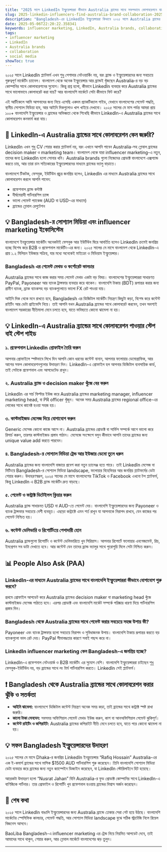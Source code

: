 ```yaml
---
title: "2025 সালে LinkedIn ইন্ফ্লুয়েন্সাররা কীভাবে Australia ব্র্যান্ডের সাথে সফলভাবে কোলাবরেশনে যাবে"
slug: 2025-linkedin-influencers-find-australia-brand-collaboration-2025-05-06
description: "Bangladesh-এর LinkedIn ইন্ফ্লুয়েন্সাররা কিভাবে ২০২৫ সালে Australia ব্র্যান্ডের সাথে ইনফ্লুয়েন্সার মার্কেটিং-এর দুনিয়ায় প্রবেশ করবে, বাংলাদেশি মার্কেট কন্ডিশন, পেমেন্ট মেথড, এবং সোশ্যাল মিডিয়া প্ল্যাটফর্মের দিক থেকে বিস্তারিত গাইড।"
date: 2025-05-06T22:20:22.358341
keywords: influencer marketing, LinkedIn, Australia brands, collaboration, social media
tags:
- influencer marketing
- LinkedIn
- Australia brands
- collaboration
- social media
showToc: true
---
```


২০২৫ সালে LinkedIn প্ল্যাটফর্ম এখন শুধু পেশাদার নেটওয়ার্কিং নয়, বরং ব্র্যান্ড ও ইন্ফ্লুয়েন্সারদের জন্য সবচেয়ে গুরুত্বপূর্ণ মার্কেটিং চ্যানেল। বাংলাদেশ থেকে অনেক ইন্ফ্লুয়েন্সার আর ব্র্যান্ডই খুঁজছেন Australia-র বড় বড় কোম্পানির সাথে কোলাবরেশনের সুযোগ। কিন্তু প্রশ্ন হলো, কীভাবে LinkedIn ব্যবহার করে Australia ব্র্যান্ডের সাথে ভালোভাবে কোলাবরেট করা যায়? আর বাংলাদেশি মার্কেটে সেটা কীভাবে ফিট করে?

এই আর্টিকেলে আমি আপনাদের জন্য নিয়ে এসেছি একদম প্র্যাকটিক্যাল গাইড, যেখানে বাংলাদেশের পেমেন্ট পদ্ধতি, স্থানীয় সোশ্যাল মিডিয়া হাব, আর আইনি দিকগুলোও খাপ খাইয়ে দেখাবো। ২০২৫ সালের মে মাস পর্যন্ত আমরা প্রায় ১০০+ বাংলাদেশি ইন্ফ্লুয়েন্সার ও ব্র্যান্ডের অভিজ্ঞতা থেকে শিখেছি কীভাবে LinkedIn-এ Australia ব্র্যান্ডের সাথে কোলাবরেশন কনফার্ম করা যায়।

## 📢 LinkedIn-এ Australia ব্র্যান্ডের সাথে কোলাবরেশন কেন জরুরি?

LinkedIn এখন শুধু CV শেয়ার করার প্ল্যাটফর্ম নয়, বরং এখানে আপনি পাবেন Australia-সহ গ্লোবাল ব্র্যান্ডের decision maker ও marketing team। বাংলাদেশ থেকে যারা influencer marketing-এ নতুন, তাদের জন্য LinkedIn হলো সোনার খনি। Australia brands গুলো নিজেদের প্রোডাক্ট বাংলাদেশে এক্সপ্যান্ড করতে চায়, আর তারা চান সত্যিকারের ইন্ফ্লুয়েন্সারদের মাধ্যমে ব্র্যান্ডের ভ্যালু বাড়াতে।

বাংলাদেশে টিকটক, ফেসবুক, ইউটিউব প্রচুর জনপ্রিয় হলেও, LinkedIn এর মাধ্যমে Australia ব্র্যান্ডের সাথে কোলাবরেশন করলে আপনি পাবেন:

- প্রফেশনাল ব্র্যান্ড কন্টাক্ট
- দীর্ঘমেয়াদী পার্টনারশিপ চ্যান্স
- ভালো পেমেন্ট প্যাকেজ (AUD বা USD-এর মাধ্যমে)
- ব্র্যান্ডের গ্লোবাল রেপুটেশন

## 💡 Bangladesh-র সোশ্যাল মিডিয়া এবং influencer marketing ইকোসিস্টেম

বাংলাদেশে ইনফ্লুয়েন্সার মার্কেটিং অনেকটাই ফেসবুক আর ইউটিউব ঘিরে আবর্তিত হলেও LinkedIn ক্রমেই জনপ্রিয় হচ্ছে বিশেষ করে B2B ও প্রফেশনাল মার্কেটিং-এর জন্য। ২০২৫ সালের মে মাসে বাংলাদেশ থেকে LinkedIn-এ প্রায় ১.২ মিলিয়ন ইউজার সক্রিয়, যার মধ্যে অনেকেই মাইক্রো ও মিডিয়াম ইন্ফ্লুয়েন্সার।

### Bangladesh এর পেমেন্ট মেথড ও কর্পোরেট কালচার

Australia ব্র্যান্ডের সাথে কাজ করার সময় পেমেন্ট মেথড একটা বড় বিষয়। বাংলাদেশের ইন্ফ্লুয়েন্সাররা সাধারণত PayPal, Payoneer আর ব্যাংক ট্রান্সফার ব্যবহার করে থাকেন। বাংলাদেশি টাকায় (BDT) রূপান্তর করার জন্য গ্রামীণ ব্যাংক, ব্র্যাক ব্যাংকসহ বড় ব্যাংকগুলোতে ভালো FX রেট পাওয়া যায়।

আইনি দিক থেকে মনে রাখতে হবে, Bangladesh এর ডিজিটাল মার্কেটিং নিয়ন্ত্রণ কিছুটা কড়া, বিশেষ করে কন্টেন্ট রাইটিং আর ডেটা প্রাইভেসি নিয়ে। তাই আপনি যখন Australia ব্র্যান্ডের সাথে কোলাবরেট করবেন, তখন অবশ্যই বাংলাদেশ সরকারের নীতিমালা মেনে চলতে হবে, যাতে ভবিষ্যতে কোনো ঝামেলা না হয়।

## 💡 LinkedIn-এ Australia ব্র্যান্ডের সাথে কোলাবরেশন পাওয়ার স্টেপ বাই স্টেপ গাইড

### ১. প্রফেশনাল LinkedIn প্রোফাইল তৈরি করুন

আপনার প্রোফাইলে স্পষ্টভাবে লিখে দিন আপনি কোন ধরনের কন্টেন্ট বানান, আপনার ফলোয়ার ডেমোগ্রাফিক, আর আগের সফল কোলাবরেশনগুলোর উদাহরণ দিন। LinkedIn-এ প্রোফাইল হল আপনার ডিজিটাল ব্যবসায়িক কার্ড, তাই সেটাকে প্রফেশনাল এবং আপডেটেড রাখুন।

### ২. Australia ব্র্যান্ড ও decision maker খুঁজে বের করুন

LinkedIn এর সার্চ ফিল্টার ইউজ করে Australia ব্র্যান্ডের marketing manager, influencer marketing head, বা PR officer খুঁজুন। অনেক সময় Australia ব্র্যান্ডের regional office-এর লোকের সাথে কানেক্ট হওয়া সহজ হয়।

### ৩. কাস্টমাইজড মেসেজ দিয়ে যোগাযোগ করুন

Generic মেসেজ কোনো কাজে আসে না। Australia ব্র্যান্ডের প্রোডাক্ট বা সার্ভিস সম্পর্কে আগে ভালো করে রিসার্চ করুন, তারপর কাস্টমাইজড প্রস্তাব পাঠান। মেসেজে সংক্ষেপে বলুন কীভাবে আপনি তাদের ব্র্যান্ডের জন্য unique value add করতে পারবেন।

### ৪. Bangladesh-র সোশ্যাল মিডিয়া ট্রেন্ড আর ইউজার ডেমো তুলে ধরুন

Australia ব্র্যান্ডের জন্য বাংলাদেশি বাজারে প্রবেশ করা নতুন চ্যালেঞ্জ হতে পারে। তাই LinkedIn মেসেজ বা মিটিংয়ে Bangladesh-র সোশ্যাল মিডিয়া landscape, ফলোয়ার বিহেভিয়র আর জনপ্রিয় প্ল্যাটফর্মের ডেটা শেয়ার করুন। উদাহরণস্বরূপ, ২০২৫ সালের মে মাসে বাংলাদেশের TikTok ও Facebook এখনো টপ প্ল্যাটফর্ম, কিন্তু LinkedIn এ B2B ব্র্যান্ড মার্কেটিং দ্রুত বাড়ছে।

### ৫. পেমেন্ট ও কন্ট্রাক্ট ডিটেইলস ক্লিয়ার করুন

Australia ব্র্যান্ড সাধারনত USD বা AUD-তে পেমেন্ট দেয়। বাংলাদেশি ইন্ফ্লুয়েন্সারদের জন্য Payoneer ও ব্যাংক ট্রান্সফার সবচেয়ে বেশী ব্যবহৃত। এছাড়া কন্ট্রাক্টে এমন শর্ত রাখুন যা আপনাকে নিরাপদ রাখবে, যেন কাজের পর পেমেন্ট নিশ্চিত হয়।

### ৬. কন্টেন্ট ডেলিভারি ও রিপোর্টিংয়ে পেশাদারী হোন

Australia ব্র্যান্ডগুলো রিপোর্টিং ও কন্টেন্ট ডেলিভারিতে খুব সিরিয়াস। আপনার রিপোর্টে ফলোয়ার এনগেজমেন্ট, রিচ, ইমপ্রেশন সব ডাটা দেখাতে হবে। আর কন্টেন্ট যেন তাদের ব্র্যান্ড ভ্যালুর সাথে পুরোপুরি মিলে সেটা নিশ্চিত করুন।

## 📊 People Also Ask (PAA)

### LinkedIn-এর মাধ্যমে Australia ব্র্যান্ডের সাথে বাংলাদেশি ইন্ফ্লুয়েন্সাররা কীভাবে যোগাযোগ শুরু করবে?

প্রথমে প্রোফাইল আপডেট করে Australia ব্র্যান্ডের decision maker বা marketing head খুঁজে কাস্টমাইজড মেসেজ পাঠাতে হবে। এরপর প্রোডাক্ট এবং বাংলাদেশি মার্কেট সম্পর্কে পরিষ্কার ধারণা দিয়ে পার্টনারশিপ প্রস্তাব দিন।

### Bangladesh থেকে Australia ব্র্যান্ডের সাথে পেমেন্ট করার সবচেয়ে সহজ উপায় কী?

Payoneer এবং ব্যাংক ট্রান্সফার হলো সবচেয়ে নিরাপদ ও সুবিধাজনক উপায়। বাংলাদেশি টাকায় রূপান্তর করতে বড় ব্যাংকগুলো ভাল রেট দেয়। PayPal সীমাবদ্ধতার কারণে সবাই পছন্দ করে না।

### LinkedIn influencer marketing কেন Bangladesh-এ জনপ্রিয় হচ্ছে?

LinkedIn-এ প্রফেশনাল নেটওয়ার্ক ও B2B মার্কেটিং এর সুযোগ বেশি। বাংলাদেশি ইন্ফ্লুয়েন্সাররা চাইছেন শুধু ফেসবুক-ইউটিউব নয়, বড় ব্র্যান্ডের সাথে লং টার্ম পার্টনারশিপ করতে। LinkedIn সেই প্ল্যাটফর্ম।

## ❗ Bangladesh থেকে Australia ব্র্যান্ডের সাথে কোলাবরেশন করার ঝুঁকি ও সতর্কতা

- **আইনি ঝামেলা:** বাংলাদেশে ডিজিটাল কন্টেন্ট নিয়ন্ত্রণ অনেক সময় কড়া, তাই ব্র্যান্ডের সাথে কন্ট্রাক্ট স্পষ্ট রাখা জরুরি।
- **কালো টাকা লেনদেন:** সবসময় অফিশিয়াল পেমেন্ট মেথড ইউজ করুন, কাশ বা আনঅফিশিয়াল পেমেন্ট ঝুকিপূর্ণ।
- **কন্টেন্ট রাইটিং ও কপিরাইট:** Australia ব্র্যান্ডের কপিরাইট নীতি মেনে চলতে হবে, যাতে পরে কোনো ঝামেলা না হয়।

## 💡 সফল Bangladesh ইন্ফ্লুয়েন্সারদের উদাহরণ

২০২৫ সালের মে মাসে Dhaka-র জনপ্রিয় LinkedIn ইনফ্লুয়েন্সার “Rafiq Hossain” Australia-এর এক ই-কমার্স ব্র্যান্ডের সাথে মাসিক $1500 AUD পার্টনারশিপ শুরু করেছেন। তিনি বাংলাদেশি সোশ্যাল মিডিয়া ডেটা ব্যবহার করে ব্র্যান্ডের জন্য নতুন ক্যাম্পেইন ডিজাইন করেছেন, যা LinkedIn স্টোরিলাইনে হিট হয়েছে।

আরেকটা উদাহরণ হলো “Nusrat Jahan” যিনি Australia-র ফুড প্রোডাক্ট কোম্পানির সাথে LinkedIn-এ বাণিজ্যিক পার্টনার। তার প্রোফাইল ও রিপোর্টিং খুব প্রফেশনাল হওয়ায় ব্র্যান্ডের বিশ্বাস অর্জন করেছেন।

## 📢 শেষ কথা

২০২৫ সালে LinkedIn বাঙালি ইন্ফ্লুয়েন্সারদের জন্য Australia ব্র্যান্ডে ঢোকার সেরা গেট হয়ে উঠছে। বাংলাদেশি মার্কেটের স্পেসিফিক কালচার, পেমেন্ট পদ্ধতি, আর সোশ্যাল মিডিয়া landscape বুঝে সঠিক স্ট্রাটেজি নিলে রিয়েল বিজনেস আসবে।

BaoLiba Bangladesh-এ influencer marketing এর ট্রেন্ড নিয়ে নিয়মিত আপডেট দেবে, তাই আমাদের সাথে থাকুন, শেয়ার করুন, আর গ্লোবাল মার্কেটে বাংলাদেশের ঝড় তুলুন।

---